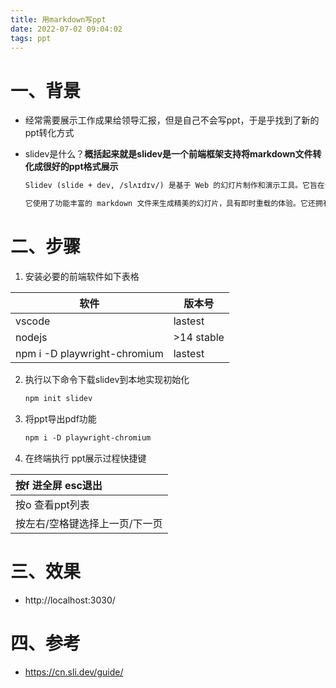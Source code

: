 ```yaml
---
title: 用markdown写ppt
date: 2022-07-02 09:04:02
tags: ppt
---
```



# 一、背景

* 经常需要展示工作成果给领导汇报，但是自己不会写ppt，于是乎找到了新的ppt转化方式

* slidev是什么？**概括起来就是slidev是一个前端框架支持将markdown文件转化成很好的ppt格式展示**

  ```html
  Slidev (slide + dev, /slʌɪdɪv/) 是基于 Web 的幻灯片制作和演示工具。它旨在让开发者专注在 Markdown 中编写内容，同时拥有支持 HTML 和 Vue 组件的能力，并且能够呈现像素级完美的布局，还在你的演讲稿中内置了互动的演示样例。
  
  它使用了功能丰富的 markdown 文件来生成精美的幻灯片，具有即时重载的体验。它还拥有很多内置的集成功能，如实时编码、导出 PDF、演讲录制等。由于 Slidev 是由 web 驱动的，因此你可以使用它进行任何操作 —— 具有无限的可能性
  ```

  

# 二、步骤

1. 安装必要的前端软件如下表格

  | 软件                         | 版本号     |
  | ---------------------------- | ---------- |
  | vscode                       | lastest    |
  | nodejs                       | >14 stable |
  | npm i -D playwright-chromium | lastest    |

2. 执行以下命令下载slidev到本地实现初始化

   ```html
   npm init slidev
   ```
3. 将ppt导出pdf功能

   ```html
   npm i -D playwright-chromium
   ```
4. 在终端执行 ppt展示过程快捷键
 

| 按f 进全屏 esc退出             |
| :----------------------------- |
| 按o 查看ppt列表                |
| 按左右/空格键选择上一页/下一页 |

# 三、效果

* http://localhost:3030/

  

# 四、参考

* https://cn.sli.dev/guide/ 

